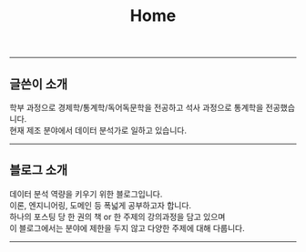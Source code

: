 ﻿---
title: Home
---

---

## 글쓴이 소개

학부 과정으로 경제학/통계학/독어독문학을 전공하고 석사 과정으로 통계학을 전공했습니다. <br/>
현재 제조 분야에서 데이터 분석가로 일하고 있습니다. <br/>


---

## 블로그 소개

데이터 분석 역량을 키우기 위한 블로그입니다. <br/>
이론, 엔지니어링, 도메인 등 폭넓게 공부하고자 합니다. <br/>
하나의 포스팅 당 한 권의 책 or 한 주제의 강의과정을 담고 있으며 <br/>
이 블로그에서는 분야에 제한을 두지 않고 다양한 주제에 대해 다룹니다. 

---

